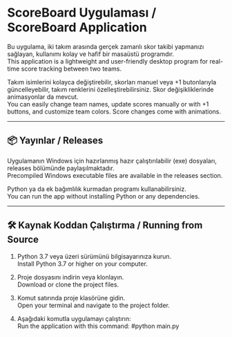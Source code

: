 # ScoreBoard Uygulaması / ScoreBoard Application

Bu uygulama, iki takım arasında gerçek zamanlı skor takibi yapmanızı sağlayan, kullanımı kolay ve hafif bir masaüstü programdır.  
This application is a lightweight and user-friendly desktop program for real-time score tracking between two teams.

Takım isimlerini kolayca değiştirebilir, skorları manuel veya +1 butonlarıyla güncelleyebilir, takım renklerini özelleştirebilirsiniz. Skor değişikliklerinde animasyonlar da mevcut.  
You can easily change team names, update scores manually or with +1 buttons, and customize team colors. Score changes come with animations.

---

## 📦 Yayınlar / Releases

Uygulamanın Windows için hazırlanmış hazır çalıştırılabilir (exe) dosyaları, releases bölümünde paylaşılmaktadır.  
Precompiled Windows executable files are available in the releases section.

Python ya da ek bağımlılık kurmadan programı kullanabilirsiniz.  
You can run the app without installing Python or any dependencies.

---

## 🛠️ Kaynak Koddan Çalıştırma / Running from Source

1. Python 3.7 veya üzeri sürümünü bilgisayarınıza kurun.  
 Install Python 3.7 or higher on your computer.

2. Proje dosyasını indirin veya klonlayın.  
 Download or clone the project files.

3. Komut satırında proje klasörüne gidin.  
 Open your terminal and navigate to the project folder.

4. Aşağıdaki komutla uygulamayı çalıştırın:  
 Run the application with this command:
#python main.py 

